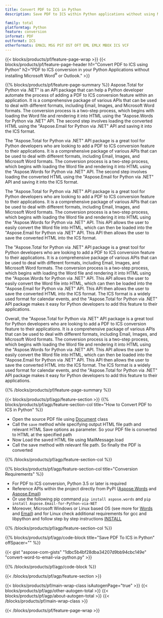 ```yaml
---
title: Convert PDF to ICS in Python
description: Save PDF to ICS within Python applications without using Microsoft Word or Outlook

family: total
platformtag: Python
feature: conversion
informat: PDF
outformat: ICS
otherformats: EMAIL MSG PST OST OFT EML EMLX MBOX ICS VCF
---
```

{{< blocks/products/pf/feature-page-wrap >}}
{{< blocks/products/pf/feature-page-header h1="Convert PDF to ICS using Python" h2="PDF to ICS conversion in your Python Applications without installing Microsoft Word<sup>&reg;</sup> or Outlook." >}}

{{% blocks/products/pf/feature-page-summary %}}
Aspose.Total for Python via .NET" is an API package that can help a Python developer automate the process of adding a PDF to ICS conversion feature within an application. It is a comprehensive package of various APIs that can be used to deal with different formats, including Email, Images, and Microsoft Word formats. The conversion process is a two-step process, which begins with loading the Word file and rendering it into HTML using the "Aspose.Words for Python via .NET" API. The second step involves loading the converted HTML using the "Aspose.Email for Python via .NET" API and saving it into the ICS format. 
The "Aspose.Total for Python via .NET" API package is a great tool for Python developers who are looking to add a PDF to ICS conversion feature to their applications. It is a comprehensive package of various APIs that can be used to deal with different formats, including Email, Images, and Microsoft Word formats. The conversion process is a two-step process, which begins with loading the Word file and rendering it into HTML using the "Aspose.Words for Python via .NET" API. The second step involves loading the converted HTML using the "Aspose.Email for Python via .NET" API and saving it into the ICS format. 
The "Aspose.Total for Python via .NET" API package is a great tool for Python developers who are looking to add a PDF to ICS conversion feature to their applications. It is a comprehensive package of various APIs that can be used to deal with different formats, including Email, Images, and Microsoft Word formats. The conversion process is a two-step process, which begins with loading the Word file and rendering it into HTML using the "Aspose.Words for Python via .NET" API. This API allows the user to easily convert the Word file into HTML, which can then be loaded into the "Aspose.Email for Python via .NET" API. This API then allows the user to save the converted HTML into the ICS format. 
The "Aspose.Total for Python via .NET" API package is a great tool for Python developers who are looking to add a PDF to ICS conversion feature to their applications. It is a comprehensive package of various APIs that can be used to deal with different formats, including Email, Images, and Microsoft Word formats. The conversion process is a two-step process, which begins with loading the Word file and rendering it into HTML using the "Aspose.Words for Python via .NET" API. This API allows the user to easily convert the Word file into HTML, which can then be loaded into the "Aspose.Email for Python via .NET" API. This API then allows the user to save the converted HTML into the ICS format. The ICS format is a widely used format for calendar events, and the "Aspose.Total for Python via .NET" API package makes it easy for Python developers to add this feature to their applications. 
Overall, the "Aspose.Total for Python via .NET" API package is a great tool for Python developers who are looking to add a PDF to ICS conversion feature to their applications. It is a comprehensive package of various APIs that can be used to deal with different formats, including Email, Images, and Microsoft Word formats. The conversion process is a two-step process, which begins with loading the Word file and rendering it into HTML using the "Aspose.Words for Python via .NET" API. This API allows the user to easily convert the Word file into HTML, which can then be loaded into the "Aspose.Email for Python via .NET" API. This API then allows the user to save the converted HTML into the ICS format. The ICS format is a widely used format for calendar events, and the "Aspose.Total for Python via .NET" API package makes it easy for Python developers to add this feature to their applications.

{{% /blocks/products/pf/feature-page-summary %}}

{{< blocks/products/pf/agp/feature-section >}}
{{% blocks/products/pf/agp/feature-section-col title="How to Convert PDF to ICS in Python" %}}

- Open the source PDF file using [Document](https://reference.aspose.com/words/python-net/aspose.words/document/) class
- Call the `save` method while specifying output HTML file path and relevant HTML Save options as parameter. So your PDF file is converted to HTML at the specified path
- Now Load the saved HTML file using MailMessage.load
- Call the save method with relevant file path. So finally the PDF is converted

{{% /blocks/products/pf/agp/feature-section-col %}}

{{% blocks/products/pf/agp/feature-section-col title="Conversion Requirements" %}}

- For PDF to ICS conversion, Python 3.5 or later is required
- Reference APIs within the project directly from PyPI ([Aspose.Words](https://pypi.org/project/aspose-words/) and [Aspose.Email](https://pypi.org/project/Aspose.Email-for-Python-via-NET/))
- Or use the following pip command ```pip install aspose.words``` and ```pip install Aspose.Email-for-Python-via-NET``` 
- Moreover, Microsoft Windows or Linux based OS (see more for [Words](https://docs.aspose.com/words/python-net/system-requirements/) and [Email](https://docs.aspose.com/email/python-net/system-requirements/)) and for Linux check additional requirements for gcc and libpython and follow step by step instructions [INSTALL](https://docs.aspose.com/words/python-net/installation/)
 

{{% /blocks/products/pf/agp/feature-section-col %}}

{{% blocks/products/pf/agp/code-block title="Save PDF To ICS in Python" offSpacer="" %}}

{{< gist "aspose-com-gists" "1dbc5b4bf28dba34207d9bb94cbc149e" "convert-word-to-email-via-python.py" >}}

{{% /blocks/products/pf/agp/code-block %}}

{{< /blocks/products/pf/agp/feature-section >}}

{{< blocks/products/pf/main-wrap-class isAutogenPage="true" >}}
{{< blocks/products/pf/agp/other-autogen-total >}}
{{< blocks/products/pf/agp/about-autogen-total >}}
{{< /blocks/products/pf/main-wrap-class >}}

{{< /blocks/products/pf/feature-page-wrap >}}
